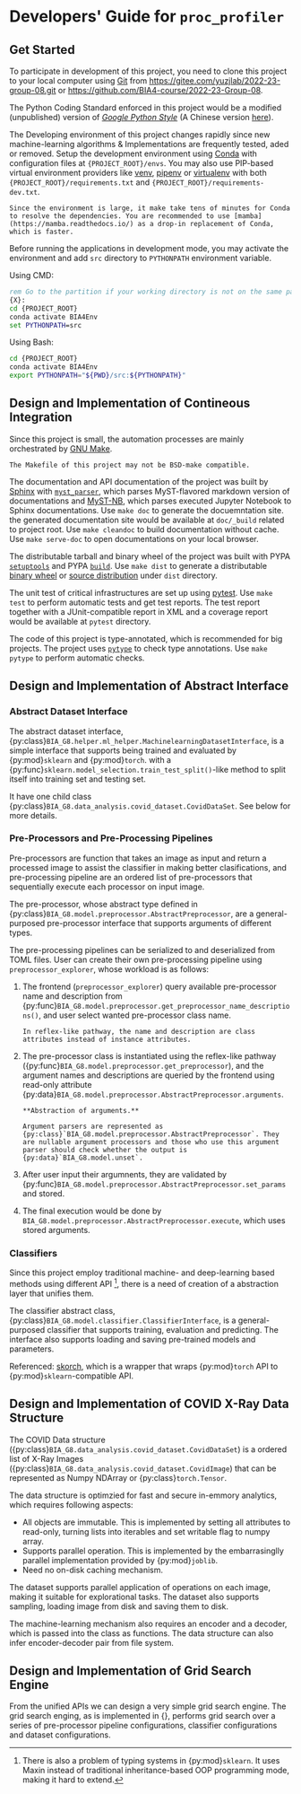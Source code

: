 # Developers' Guide for `proc_profiler`

## Get Started

To participate in development of this project, you need to clone this project to your local computer using [Git](https://git-scm.com) from <https://gitee.com/yuzjlab/2022-23-group-08.git> or <https://github.com/BIA4-course/2022-23-Group-08>.

The Python Coding Standard enforced in this project would be a modified (unpublished) version of [_Google Python Style_](https://google.github.io/styleguide/pyguide.html) (A Chinese version [here](https://zh-google-styleguide.readthedocs.io/en/latest/google-python-styleguide)).

The Developing environment of this project changes rapidly since new machine-learning algorithms \& Implementations are frequently tested, aded or removed. Setup the development environment using [Conda](https://docs.conda.io/en/latest/) with configuration files at `{PROJECT_ROOT}/envs`. You may also use PIP-based virtual environment providers like [venv](https://docs.python.org/3/library/venv.html), [pipenv](https://pipenv.pypa.io/en/latest/index.html) or [virtualenv](https://virtualenv.pypa.io) with both `{PROJECT_ROOT}/requirements.txt` and `{PROJECT_ROOT}/requirements-dev.txt`.

```{hint}
Since the environment is large, it make take tens of minutes for Conda to resolve the dependencies. You are recommended to use [mamba](https://mamba.readthedocs.io/) as a drop-in replacement of Conda, which is faster.
```

Before running the applications in development mode, you may activate the environment and add `src` directory to `PYTHONPATH` environment variable.

Using CMD:

```bat
rem Go to the partition if your working directory is not on the same partition with {PROJECT_ROOT}
{X}:
cd {PROJECT_ROOT}
conda activate BIA4Env
set PYTHONPATH=src
```

Using Bash:

```bash
cd {PROJECT_ROOT}
conda activate BIA4Env
export PYTHONPATH="${PWD}/src:${PYTHONPATH}"
```

## Design and Implementation of Contineous Integration

Since this project is small, the automation processes are mainly orchestrated by [GNU Make](https://www.gnu.org/software/make).

```{warning}
The Makefile of this project may not be BSD-make compatible.
```

The documentation and API documentation of the project was built by [Sphinx](https://www.sphinx-doc.org/) with [`myst_parser`](https://myst-parser.readthedocs.io/), which parses MyST-flavored markdown version of documentations and [MyST-NB](https://myst-nb.readthedocs.io), which parses executed Jupyter Notebook to Sphinx documentations. Use `make doc` to generate the docuemntation site. the generated documentation site would be available at `doc/_build` related to project root. Use `make cleandoc` to build documentation without cache. Use `make serve-doc` to open documentations on your local browser.

The distributable tarball and binary wheel of the project was built with PYPA [`setuptools`](https://setuptools.pypa.io) and PYPA [`build`](https://pypa-build.readthedocs.io). Use `make dist` to generate a distributable [binary wheel](https://packaging.python.org/en/latest/glossary/#term-Wheel) or [source distribution](https://packaging.python.org/en/latest/glossary/#term-Source-Distribution-or-sdist) under `dist` directory.

The unit test of critical infrastructures are set up using [pytest](https://pytest.org). Use `make test` to perform automatic tests and get test reports. The test report together with a JUnit-compatible report in XML and a coverage report would be available at `pytest` directory.

The code of this project is type-annotated, which is recommended for big projects. The project uses [`pytype`](https://google.github.io/pytype) to check type annotations. Use `make pytype` to perform automatic checks.

## Design and Implementation of Abstract Interface

### Abstract Dataset Interface

The abstract dataset interface, {py:class}`BIA_G8.helper.ml_helper.MachinelearningDatasetInterface`, is a simple interface that supports being trained and evaluated by {py:mod}`sklearn` and {py:mod}`torch`. with a {py:func}`sklearn.model_selection.train_test_split()`-like method to split itself into training set and testing set.

It have one child class {py:class}`BIA_G8.data_analysis.covid_dataset.CovidDataSet`. See below for more details.

### Pre-Processors and Pre-Processing Pipelines

Pre-processors are function that takes an image as input and return a processed image to assist the classifier in making better clasifications, and pre-processing pipeline are an ordered list of pre-processors that sequentially execute each processor on input image.

The pre-processor, whose abstract type defined in {py:class}`BIA_G8.model.preprocessor.AbstractPreprocessor`, are a general-purposed pre-processor interface that supports arguments of different types.

The pre-processing pipelines can be serialized to and deserialized from TOML files. User can create their own pre-processing pipeline using `preprocessor_explorer`, whose workload is as follows:

1. The frontend (`preprocessor_explorer`) query available pre-processor name and description from {py:func}`BIA_G8.model.preprocessor.get_preprocessor_name_descriptions()`, and user select wanted pre-processor class name.

    ```{note}
    In reflex-like pathway, the name and description are class attributes instead of instance attributes.
    ```

2. The pre-processor class is instantiated using the reflex-like pathway ({py:func}`BIA_G8.model.preprocessor.get_preprocessor`), and the argument names and descriptions are queried by the frontend using read-only attribute {py:data}`BIA_G8.model.preprocessor.AbstractPreprocessor.arguments`.

    ```{note}
    **Abstraction of arguments.**

    Argument parsers are represented as {py:class}`BIA_G8.model.preprocessor.AbstractPreprocessor`. They are nullable argument processors and those who use this argument parser should check whether the output is {py:data}`BIA_G8.model.unset`.
    ```

3. After user input their argumnents, they are validated by {py:func}`BIA_G8.model.preprocessor.AbstractPreprocessor.set_params` and stored.
4. The final execution would be done by `BIA_G8.model.preprocessor.AbstractPreprocessor.execute`, which uses stored arguments.

### Classifiers

Since this project employ traditional machine- and deep-learning based methods using different API [^sklearn], there is a need of creation of a abstraction layer that unifies them.

[^sklearn]: There is also a problem of typing systems in {py:mod}`sklearn`. It uses Maxin instead of traditional inheritance-based OOP programming mode, making it hard to extend.

The classifier abstract class, {py:class}`BIA_G8.model.classifier.ClassifierInterface`, is a general-purposed classifier that supports training, evaluation and predicting. The interface also supports loading and saving pre-trained models and parameters.

Referenced: [skorch](https://skorch.readthedocs.io/en/stable), which is a wrapper that wraps {py:mod}`torch` API to {py:mod}`sklearn`-compatible API.

## Design and Implementation of COVID X-Ray Data Structure

The COVID Data structure ({py:class}`BIA_G8.data_analysis.covid_dataset.CovidDataSet`) is a ordered list of X-Ray Images ({py:class}`BIA_G8.data_analysis.covid_dataset.CovidImage`) that can be represented as Numpy NDArray or {py:class}`torch.Tensor`.

The data structure is optimzied for fast and secure in-emmory analytics, which requires following aspects:

- All objects are immutable. This is implemented by setting all attributes to read-only, turning lists into iterables and set writable flag to numpy array.
- Supports parallel operation. This is implemented by the embarrasinglly parallel implementation provided by {py:mod}`joblib`.
- Need no on-disk caching mechanism.

The dataset supports parallel application of operations on each image, making it suitable for explorational tasks. The dataset also supports sampling, loading image from disk and saving them to disk.

The machine-learning mechanism also requires an encoder and a decoder, which is passed into the class as functions. The data structure can also infer encoder-decoder pair from file system.

## Design and Implementation of Grid Search Engine

From the unified APIs we can design a very simple grid search engine. The grid search enging, as is implemented in {}, performs grid search over a series of pre-processor pipeline configurations, classifier configurations and dataset configurations.
